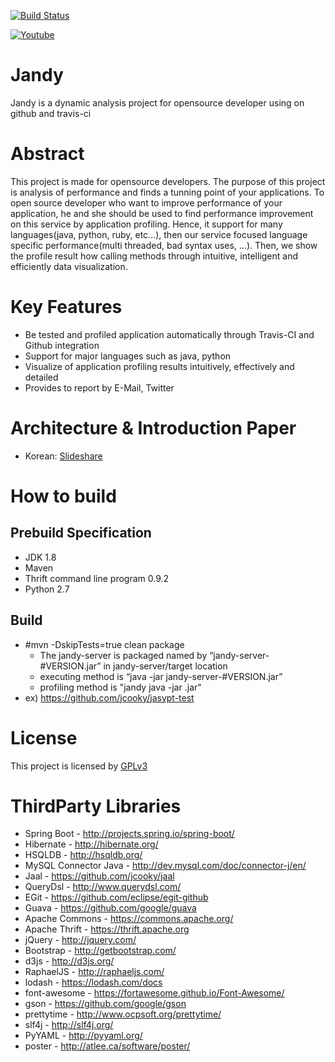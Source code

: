 [![Build Status](https://travis-ci.org/jcooky/jandy.svg?branch=master)](https://travis-ci.org/jcooky/jandy)

[![Youtube](http://img.youtube.com/vi/egQPHdQj-UU/0.jpg)](http://www.youtube.com/watch?v=egQPHdQj-UU)
# Jandy 
Jandy is a dynamic analysis project for opensource developer using on github and travis-ci

# Abstract
This project is made for opensource developers. The purpose of this project is analysis of performance and finds a tunning point of your applications. To open source developer who want to improve performance of your application, he and she should be used to find performance improvement on this service by application profiling. Hence, it support for many languages(java, python, ruby, etc…), then our service focused language specific performance(multi threaded, bad syntax uses, …). Then, we show the profile result how calling methods through intuitive, intelligent and efficiently data visualization.

# Key Features
* Be tested and profiled application automatically through Travis-CI and Github integration
* Support for major languages such as java, python
* Visualize of application profiling results intuitively, effectively and detailed
* Provides to report by E-Mail, Twitter

# Architecture & Introduction Paper
* Korean: [Slideshare](http://www.slideshare.net/ssuserea348e/jandy-introduction-paper)

# How to build
## Prebuild Specification
* JDK 1.8
* Maven
* Thrift command line program 0.9.2
* Python 2.7

## Build
* #mvn -DskipTests=true clean package
  * The jandy-server is packaged named by “jandy-server-#VERSION.jar” in jandy-server/target location
  * executing method is “java -jar jandy-server-#VERSION.jar”
  * profiling method is "jandy java -jar <project>.jar"
* ex) https://github.com/jcooky/jasypt-test

# License
This project is licensed by [GPLv3](https://github.com/jcooky/jandy/blob/master/LICENSE)

# ThirdParty Libraries
* Spring Boot - http://projects.spring.io/spring-boot/
* Hibernate - http://hibernate.org/
* HSQLDB - http://hsqldb.org/
* MySQL Connector Java - http://dev.mysql.com/doc/connector-j/en/
* Jaal - https://github.com/jcooky/jaal
* QueryDsl - http://www.querydsl.com/
* EGit - https://github.com/eclipse/egit-github
* Guava - https://github.com/google/guava
* Apache Commons - https://commons.apache.org/
* Apache Thrift - https://thrift.apache.org
* jQuery - http://jquery.com/
* Bootstrap - http://getbootstrap.com/
* d3js - http://d3js.org/
* RaphaelJS - http://raphaeljs.com/
* lodash - https://lodash.com/docs
* font-awesome - https://fortawesome.github.io/Font-Awesome/
* gson - https://github.com/google/gson
* prettytime - http://www.ocpsoft.org/prettytime/
* slf4j - http://slf4j.org/
* PyYAML - http://pyyaml.org/
* poster - http://atlee.ca/software/poster/
